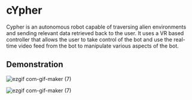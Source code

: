 # cYpher

Cypher is an autonomous robot capable of traversing alien environments and sending relevant data retrieved back to the user.
It uses a VR based controller that allows the user to take control of the bot and use the real-time video feed from the bot to manipulate various aspects of the bot.

## Demonstration

![ezgif com-gif-maker (7)](https://user-images.githubusercontent.com/36446402/114066930-dda6cd00-98b9-11eb-8a0f-457779c7e8b9.gif)

![ezgif com-gif-maker (7)](https://user-images.githubusercontent.com/36446402/114071931-4fcde080-98bf-11eb-8c4c-67c4076cd932.gif)

